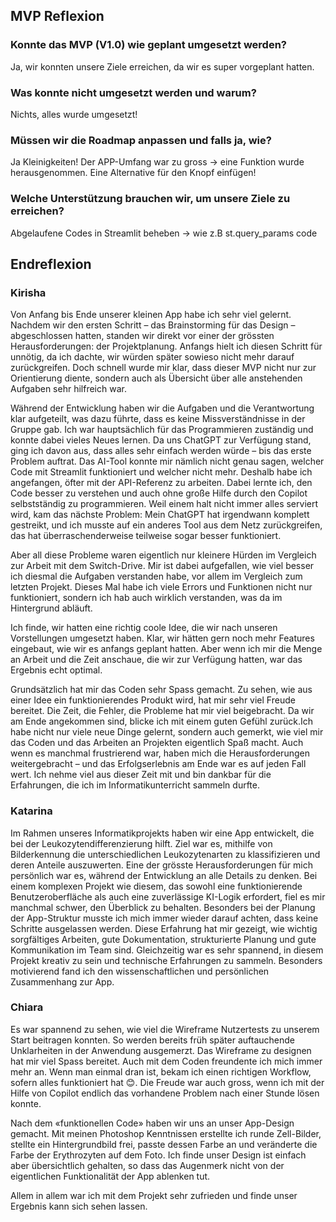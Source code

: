 ## MVP Reflexion

### Konnte das MVP (V1.0) wie geplant umgesetzt werden?
Ja, wir konnten unsere Ziele erreichen, da wir es super vorgeplant hatten. 

### Was konnte nicht umgesetzt werden und warum?
 Nichts, alles wurde umgesetzt!

### Müssen wir die Roadmap anpassen und falls ja, wie?
 Ja Kleinigkeiten! Der APP-Umfang war zu gross -> eine Funktion wurde herausgenommen. 
 Eine Alternative für den Knopf einfügen! 

### Welche Unterstützung brauchen wir, um unsere Ziele zu erreichen?
 Abgelaufene Codes in Streamlit beheben -> wie z.B st.query_params code


## Endreflexion

### Kirisha
Von Anfang bis Ende unserer kleinen App habe ich sehr viel gelernt. Nachdem wir den ersten Schritt – das Brainstorming für das Design – abgeschlossen hatten, standen wir direkt vor einer der grössten Herausforderungen: der Projektplanung. Anfangs hielt ich diesen Schritt für unnötig, da ich dachte, wir würden später sowieso nicht mehr darauf zurückgreifen. Doch schnell wurde mir klar, dass dieser MVP nicht nur zur Orientierung diente, sondern auch als Übersicht über alle anstehenden Aufgaben sehr hilfreich war.

Während der Entwicklung haben wir die Aufgaben und die Verantwortung klar aufgeteilt, was dazu führte, dass es keine Missverständnisse in der Gruppe gab. Ich war hauptsächlich für das Programmieren zuständig und konnte dabei vieles Neues lernen. Da uns ChatGPT zur Verfügung stand, ging ich davon aus, dass alles sehr einfach werden würde – bis das erste Problem auftrat. Das AI-Tool konnte mir nämlich nicht genau sagen, welcher Code mit Streamlit funktioniert und welcher nicht mehr. Deshalb habe ich angefangen, öfter mit der API-Referenz zu arbeiten. Dabei lernte ich, den Code besser zu verstehen und auch ohne große Hilfe durch den Copilot selbstständig zu programmieren.
Weil einem halt nicht immer alles serviert wird, kam das nächste Problem: Mein ChatGPT hat irgendwann komplett gestreikt, und ich musste auf ein anderes Tool aus dem Netz zurückgreifen, das hat überraschenderweise teilweise sogar besser funktioniert.

Aber all diese Probleme waren eigentlich nur kleinere Hürden im Vergleich zur Arbeit mit dem Switch-Drive. Mir ist dabei aufgefallen, wie viel besser ich diesmal die Aufgaben verstanden habe, vor allem im Vergleich zum letzten Projekt. Dieses Mal habe ich viele Errors und Funktionen nicht nur funktioniert, sondern ich hab auch wirklich verstanden, was da im Hintergrund abläuft. 

Ich finde, wir hatten eine richtig coole Idee, die wir nach unseren Vorstellungen umgesetzt haben. Klar, wir hätten gern noch mehr Features eingebaut, wie wir es anfangs geplant hatten. Aber wenn ich mir die Menge an Arbeit und die Zeit anschaue, die wir zur Verfügung hatten, war das Ergebnis echt optimal.

Grundsätzlich hat mir das Coden sehr Spass gemacht. Zu sehen, wie aus einer Idee ein funktionierendes Produkt wird, hat mir sehr viel Freude bereitet. Die Zeit, die Fehler, die Probleme hat mir viel beigebracht.
Da wir am Ende angekommen sind, blicke ich mit einem guten Gefühl zurück.Ich habe nicht nur viele neue Dinge gelernt, sondern auch gemerkt, wie viel mir das Coden und das Arbeiten an Projekten eigentlich Spaß macht. Auch wenn es manchmal frustrierend war, haben mich die Herausforderungen weitergebracht – und das Erfolgserlebnis am Ende war es auf jeden Fall wert. Ich nehme viel aus dieser Zeit mit und bin dankbar für die Erfahrungen, die ich im Informatikunterricht sammeln durfte.

### Katarina
Im Rahmen unseres Informatikprojekts haben wir eine App entwickelt, die bei der Leukozytendifferenzierung hilft. Ziel war es, mithilfe von Bilderkennung die unterschiedlichen Leukozytenarten zu klassifizieren und deren Anteile auszuwerten.
Eine der grösste Herausforderungen für mich persönlich war es, während der Entwicklung an alle Details zu denken. Bei einem komplexen Projekt wie diesem, das sowohl eine funktionierende Benutzeroberfläche als auch eine zuverlässige KI-Logik erfordert, fiel es mir manchmal schwer, den Überblick zu behalten. Besonders bei der Planung der App-Struktur musste ich mich immer wieder darauf achten, dass keine Schritte ausgelassen werden. Diese Erfahrung hat mir gezeigt, wie wichtig sorgfältiges Arbeiten, gute Dokumentation, strukturierte Planung und gute Kommunikation im Team sind.
Gleichzeitig war es sehr spannend, in diesem Projekt kreativ zu sein und technische Erfahrungen zu sammeln. Besonders motivierend fand ich den wissenschaftlichen und persönlichen Zusammenhang zur App.


### Chiara
Es war spannend zu sehen, wie viel die Wireframe Nutzertests zu unserem Start beitragen konnten. So werden bereits früh später auftauchende Unklarheiten in der Anwendung ausgemerzt. Das Wireframe zu designen hat mir viel Spass bereitet. 
Auch mit dem Coden freundente ich mich immer mehr an. Wenn man einmal dran ist, bekam ich einen richtigen Workflow, sofern alles funktioniert hat 😊. Die Freude war auch gross, wenn ich mit der Hilfe von Copilot endlich das vorhandene Problem nach einer Stunde lösen konnte. 

Nach dem «funktionellen Code» haben wir uns an unser App-Design gemacht. Mit meinen Photoshop Kenntnissen erstellte ich runde Zell-Bilder, stellte ein Hintergrundbild frei, passte dessen Farbe an und veränderte die Farbe der Erythrozyten auf dem Foto. Ich finde unser Design ist einfach aber übersichtlich gehalten, so dass das Augenmerk nicht von der eigentlichen Funktionalität der App ablenken tut.

Allem in allem war ich mit dem Projekt sehr zufrieden und finde unser Ergebnis kann sich sehen lassen.

